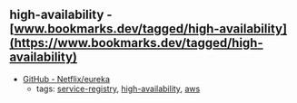 high-availability - [www.bookmarks.dev/tagged/high-availability](https://www.bookmarks.dev/tagged/high-availability)
---
* [GitHub - Netflix/eureka](https://github.com/Netflix/eureka)
    * tags: [service-registry](../tagged/service-registry.md), [high-availability](../tagged/high-availability.md), [aws](../tagged/aws.md)
